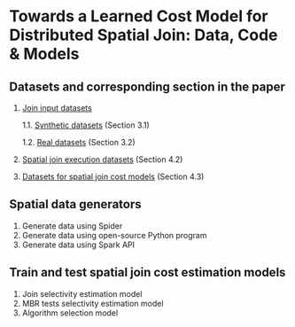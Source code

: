 # Towards a Learned Cost Model for Distributed Spatial Join: Data, Code & Models

## Datasets and corresponding section in the paper
1. [Join input datasets](https://drive.google.com/drive/folders/1BT1UsrvG1MB1bWCVYDWk6XLOZFIOLcj0?usp=sharing) 

    1.1. [Synthetic datasets](https://drive.google.com/drive/folders/1_EoXOrBrJYFIVGXCnNRifSXQecJTjNC5?usp=sharing) (Section 3.1)

    1.2. [Real datasets](https://drive.google.com/drive/folders/1wY9F3p4qOdvxkjXsIl2GGHTk_lJYiRds?usp=sharing) (Section 3.2)

2. [Spatial join execution datasets](https://drive.google.com/drive/folders/1ITSpPZZGFwP7qqBIcOvctX2SC74sFIVu?usp=sharing) (Section 4.2)

3. [Datasets for spatial join cost models](https://drive.google.com/drive/folders/196Sj0JizSCYNrnpyR2AL9TRxvEg2ioNe?usp=sharing) (Section 4.3)

## Spatial data generators
1. Generate data using Spider
2. Generate data using open-source Python program
3. Generate data using Spark API

## Train and test spatial join cost estimation models
1. Join selectivity estimation model
2. MBR tests selectivity estimation model
3. Algorithm selection model

